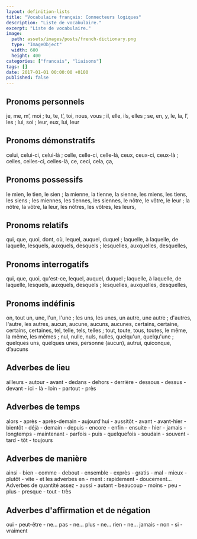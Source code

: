 ```yaml
---
layout: definition-lists
title: "Vocabulaire français: Connecteurs logiques"
description: "Liste de vocabulaire."
excerpt: "Liste de vocabulaire."
image:
  path: assets/images/posts/french-dictionary.png
  type: "ImageObject"
  width: 600
  height: 400
categories: ["francais", "liaisons"]
tags: []
date: 2017-01-01 00:00:00 +0100
published: false
---
```


## Pronoms personnels

je, me, m’, moi ; tu, te, t’, toi, nous, vous ; il, elle, ils, elles ; se, en, y,
le, la, l’, les ; lui, soi ; leur, eux,
lui, leur

## Pronoms démonstratifs

celui, celui-ci, celui-là ; celle, celle-ci, celle-là,
ceux, ceux-ci, ceux-là ; celles, celles-ci, celles-là,
ce, ceci, cela, ça,

## Pronoms possessifs

le mien, le tien, le sien ; la mienne, la tienne, la sienne,
les miens, les tiens, les siens ; les miennes, les tiennes, les siennes,
le nôtre, le vôtre, le leur ; la nôtre, la vôtre, la leur,
les nôtres, les vôtres, les leurs,

## Pronoms relatifs

qui, que, quoi, dont, où,
lequel, auquel, duquel ; laquelle, à laquelle, de laquelle,
lesquels, auxquels, desquels ; lesquelles, auxquelles, desquelles,

## Pronoms interrogatifs

qui, que, quoi, qu'est-ce,
lequel, auquel, duquel ; laquelle, à laquelle, de laquelle,
lesquels, auxquels, desquels ; lesquelles, auxquelles, desquelles,


## Pronoms indéfinis

on, tout
un, une, l'un, l'une ; les uns, les unes,
un autre, une autre ; d'autres, l'autre, les autres,
aucun, aucune, aucuns, aucunes,
certains, certaine, certains, certaines,
tel, telle, tels, telles ; tout, toute, tous, toutes,
le même, la même, les mêmes ; nul, nulle, nuls, nulles,
quelqu'un, quelqu'une ; quelques uns, quelques unes,
personne (aucun), autrui, quiconque,
d’aucuns


## Adverbes de lieu

ailleurs - autour - avant - dedans - dehors - derrière - dessous - dessus - devant - ici - là - loin - partout - près


## Adverbes de temps

alors - après - après-demain - aujourd'hui - aussitôt - avant - avant-hier - bientôt - déjà - demain - depuis - encore - enfin - ensuite - hier - jamais - longtemps - maintenant - parfois - puis - quelquefois - soudain - souvent - tard - tôt - toujours


## Adverbes de manière
ainsi - bien - comme - debout - ensemble - exprès - gratis - mal - mieux - plutôt - vite - et les adverbes en - ment : rapidement - doucement…
Adverbes de quantité
assez - aussi - autant - beaucoup - moins - peu - plus - presque - tout - très


## Adverbes d'affirmation et de négation
oui - peut-être - ne… pas - ne… plus - ne… rien - ne… jamais - non - si - vraiment
